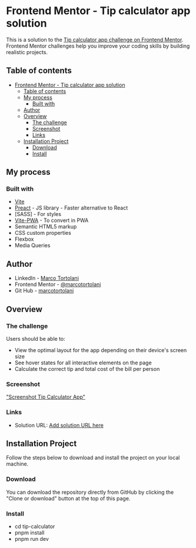 # Frontend Mentor - Tip calculator app solution

This is a solution to the [Tip calculator app challenge on Frontend Mentor](https://www.frontendmentor.io/challenges/tip-calculator-app-ugJNGbJUX). Frontend Mentor challenges help you improve your coding skills by building realistic projects.

## Table of contents

- [Frontend Mentor - Tip calculator app solution](#frontend-mentor---tip-calculator-app-solution)
  - [Table of contents](#table-of-contents)
  - [My process](#my-process)
    - [Built with](#built-with)
  - [Author](#author)
  - [Overview](#overview)
    - [The challenge](#the-challenge)
    - [Screenshot](#screenshot)
    - [Links](#links)
  - [Installation Project](#installation-project)
    - [Download](#download)
    - [Install](#install)

## My process

### Built with

- [Vite](https://vitejs.dev/)
- [Preact](https://preactjs.com/) - JS library - Faster alternative to React
- [SASS] - For styles
- [Vite-PWA](https://vite-pwa-org.netlify.app/) - To convert in PWA
- Semantic HTML5 markup
- CSS custom properties
- Flexbox
- Media Queries
  
## Author

- LinkedIn - [Marco Tortolani](https://www.linkedin.com/in/marco-tortolani/)
- Frontend Mentor - [@marcotortolani](https://www.frontendmentor.io/profile/marcotortolani)
- Git Hub - [marcotortolani](https://github.com/marcotortolani)

## Overview

### The challenge

Users should be able to:

- View the optimal layout for the app depending on their device's screen size
- See hover states for all interactive elements on the page
- Calculate the correct tip and total cost of the bill per person

### Screenshot

["Screenshot Tip Calculator App"](./tip-calculator-app/public/tip-calculator-frontendmentor-tortolani.png)

### Links

- Solution URL: [Add solution URL here](https://tip-calculator-three-delta.vercel.app/)
  
## Installation Project

Follow the steps below to download and install the project on your local machine.

### Download

You can download the repository directly from GitHub by clicking the "Clone or download" button at the top of this page.

### Install

- cd tip-calculator
- pnpm install
- pnpm run dev

